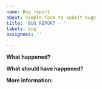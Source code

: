 ```yaml
---
name: Bug report
about: Simple form to submit bugs
title: 'BUG REPORT - '
labels: bug
assignees: ''

---
```


**What happened?**

**What should have happened?**

**More information:**
